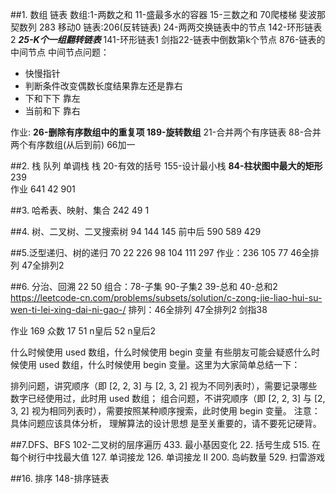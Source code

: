 ##1. 数组 链表
数组:1-两数之和 11-盛最多水的容器 15-三数之和 70爬楼梯 斐波那契数列 283 移动0 
链表:206(反转链表) 24-两两交换链表中的节点 142-环形链表2  ***25-K个一组翻转链表*** 141-环形链表1 
剑指22-链表中倒数第k个节点  876-链表的中间节点
中间节点问题：  

* 快慢指针
* 判断条件改变偶数长度结果靠左还是靠右
* 下和下下 靠左
* 当前和下 靠右     

作业: **26-删除有序数组中的重复项 189-旋转数组** 21-合并两个有序链表 88-合并两个有序数组(从后到前) 
66加一

##2. 栈 队列
单调栈
栈 20-有效的括号 155-设计最小栈 **84-柱状图中最大的矩形**  239   
作业 641 42    901

##3. 哈希表、映射、集合
242 49 1

##4. 树、二叉树、二叉搜索树
94 144 145 前中后
590 589 429

##5.泛型递归、树的递归
70 22 226 98 104 111 297
作业：236 105  77 46全排列 47全排列2

##6. 分治、回溯
22 50 
组合：78-子集 90-子集2     39-总和 40-总和2 
https://leetcode-cn.com/problems/subsets/solution/c-zong-jie-liao-hui-su-wen-ti-lei-xing-dai-ni-gao-/
排列：46全排列 47全排列2 剑指38

作业 169 众数 17 51 n皇后  52 n皇后2

什么时候使用 used 数组，什么时候使用 begin 变量
有些朋友可能会疑惑什么时候使用 used 数组，什么时候使用 begin 变量。这里为大家简单总结一下：

排列问题，讲究顺序（即 [2, 2, 3] 与 [2, 3, 2] 视为不同列表时），需要记录哪些数字已经使用过，此时用 used 数组；
组合问题，不讲究顺序（即 [2, 2, 3] 与 [2, 3, 2] 视为相同列表时），需要按照某种顺序搜索，此时使用 begin 变量。
注意：具体问题应该具体分析， 理解算法的设计思想 是至关重要的，请不要死记硬背。

##7.DFS、BFS
102-二叉树的层序遍历 433. 最小基因变化 22. 括号生成 515. 在每个树行中找最大值
127. 单词接龙  126. 单词接龙 II 200. 岛屿数量 529. 扫雷游戏



##16. 排序
148-排序链表
